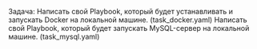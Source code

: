 Задача:
Написать свой Playbook, который будет устанавливать и запускать Docker на локальной машине. (task_docker.yaml)
Написать свой Playbook, который будет запускать MySQL-сервер на локальной машине. (task_mysql.yaml)
